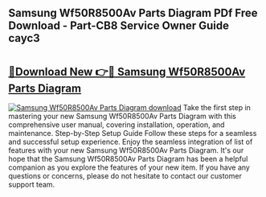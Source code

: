 ## Samsung Wf50R8500Av Parts Diagram PDf Free Download - Part-CB8 Service Owner Guide cayc3

# <h2><a href="http://dflxuo.blite.top/?on=Samsung+Wf50R8500Av+Parts+Diagram">🔗Download New 👉🔴 Samsung Wf50R8500Av Parts Diagram</a></h2>

[![Samsung Wf50R8500Av Parts Diagram download](https://i.imgur.com/lujVjoI.png)](http://dflxuo.blite.top/?on=Samsung+Wf50R8500Av+Parts+Diagram)
Take the first step in mastering your new Samsung Wf50R8500Av Parts Diagram with this comprehensive user manual, covering installation, operation, and maintenance. Step-by-Step Setup Guide Follow these steps for a seamless and successful setup experience. Enjoy the seamless integration of list of features with your new Samsung Wf50R8500Av Parts Diagram. It's our hope that the Samsung Wf50R8500Av Parts Diagram has been a helpful companion as you explore the features of your new item. If you have any questions or concerns, please do not hesitate to contact our customer support team.
